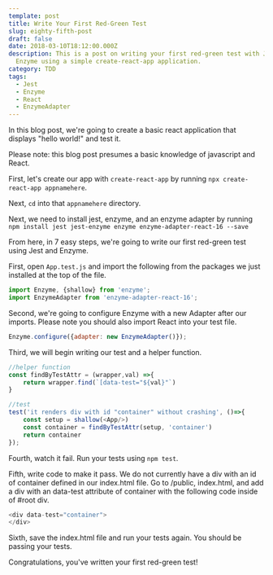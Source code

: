 ```yaml
---
template: post
title: Write Your First Red-Green Test
slug: eighty-fifth-post
draft: false
date: 2018-03-10T18:12:00.000Z
description: This is a post on writing your first red-green test with Jest and
  Enzyme using a simple create-react-app application.
category: TDD
tags:
  - Jest
  - Enzyme
  - React
  - EnzymeAdapter
---
```


In this blog post, we're going to create a basic react application that displays "hello world!" and test it. 

Please note: this blog post presumes a basic knowledge of javascript and React. 

First, let's create our app with `create-react-app` by running `npx create-react-app appnamehere`. 

Next, `cd` into that `appnamehere` directory. 

Next, we need to install jest, enzyme, and an enzyme adapter by running `npm install jest jest-enzyme enzyme enzyme-adapter-react-16 --save`

From here, in 7 easy steps, we're going to write our first red-green test using Jest and Enzyme. 

First, open `App.test.js` and import the following from the packages we just installed at the top of the file. 

```javascript
import Enzyme, {shallow} from 'enzyme';
import EnzymeAdapter from 'enzyme-adapter-react-16';
```

Second, we're going to configure Enzyme with a new Adapter after our imports. Please note you should also import React into your test file. 

```javascript
Enzyme.configure({adapter: new EnzymeAdapter()});
```

Third, we will begin writing our test and a helper function.  

```javascript
//helper function 
const findByTestAttr = (wrapper,val) =>{
    return wrapper.find(`[data-test="${val}"`)
}

//test
test('it renders div with id "container" without crashing', ()=>{
    const setup = shallow(<App/>)
    const container = findByTestAttr(setup, 'container')
    return container
});
```

Fourth, watch it fail. Run your tests using `npm test`. 

Fifth, write code to make it pass. We do not currently have a div with an id of container defined in our index.html file. Go to /public, index.html, and add a div with an data-test attribute of container with the following code inside of #root div.  

```javascript
<div data-test="container">
</div>
```

Sixth, save the index.html file and run your tests again. You should be passing your tests. 

Congratulations, you've written your first red-green test!
